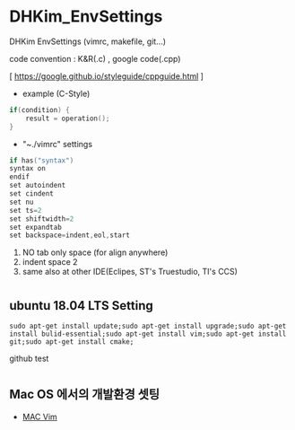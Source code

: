 # DHKim_EnvSettings
DHKim EnvSettings (vimrc, makefile, git...)

code convention : K&R(.c) , google code(.cpp)

[ https://google.github.io/styleguide/cppguide.html ]

 - example (C-Style)
  ```cpp
  if(condition) {
      result = operation();
  }

  ```

 - "~./vimrc" settings 
  ```c
  if has("syntax")
  syntax on
  endif
  set autoindent
  set cindent
  set nu
  set ts=2
  set shiftwidth=2
  set expandtab
  set backspace=indent,eol,start
  ```
   1. NO tab only space (for align anywhere)
   2. indent space 2
   3. same also at other IDE(Eclipes, ST's Truestudio, TI's CCS)

#
## ubuntu 18.04 LTS Setting

```
sudo apt-get install update;sudo apt-get install upgrade;sudo apt-get install bulid-essential;sudo apt-get install vim;sudo apt-get install git;sudo apt-get install cmake;
```


github test

# 
## Mac OS 에서의 개발환경 셋팅 

- [MAC Vim](https://medium.com/sunhyoups-story/vim-에디터-이쁘게-사용하기-5b6b8d546017)

  

